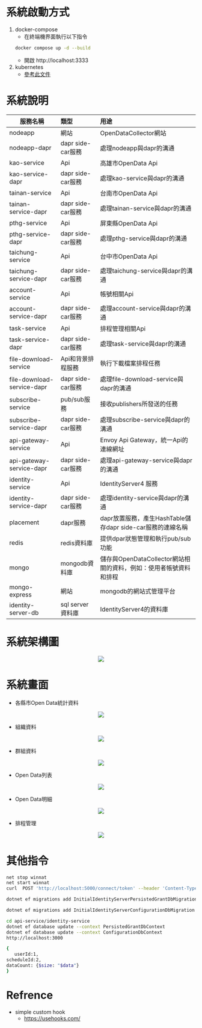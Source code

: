 
# 系統啟動方式
1. docker-compose
   - 在終端機界面執行以下指令
    ```Bash
    docker compose up -d --build
    ```
   - 開啟 http://localhost:3333
2. kubernetes
   - [參考此文件](./minikube#readme)
# 系統說明
| 服務名稱                   | 類型              | 用途                                                              |
| -------------------------- | :---------------- | :---------------------------------------------------------------- |
| nodeapp                    | 網站              | OpenDataCollector網站                                             |
| nodeapp-dapr               | dapr side-car服務 | 處理nodeapp與dapr的溝通                                           |
| kao-service                | Api               | 高雄市OpenData Api                                                |
| kao-service-dapr           | dapr side-car服務 | 處理kao-service與dapr的溝通                                       |
| tainan-service             | Api               | 台南市OpenData Api                                                |
| tainan-service-dapr        | dapr side-car服務 | 處理tainan-service與dapr的溝通                                    |
| pthg-service               | Api               | 屏東縣OpenData Api                                                |
| pthg-service-dapr          | dapr side-car服務 | 處理pthg-service與dapr的溝通                                      |
| taichung-service           | Api               | 台中市OpenData Api                                                |
| taichung-service-dapr      | dapr side-car服務 | 處理taichung-service與dapr的溝通                                  |
| account-service            | Api               | 帳號相關Api                                                       |
| account-service-dapr       | dapr side-car服務 | 處理account-service與dapr的溝通                                   |
| task-service               | Api               | 排程管理相關Api                                                   |
| task-service-dapr          | dapr side-car服務 | 處理task-service與dapr的溝通                                      |
| file-download-service      | Api和背景排程服務 | 執行下載檔案排程任務                                              |
| file-download-service-dapr | dapr side-car服務 | 處理file-download-service與dapr的溝通                             |
| subscribe-service          | pub/sub服務       | 接收publishers所發送的任務                                        |
| subscribe-service-dapr     | dapr side-car服務 | 處理subscribe-service與dapr的溝通                                 |
| api-gateway-service        | Api               | Envoy Api Gateway，統一Api的連線網址                              |
| api-gateway-service-dapr   | dapr side-car服務 | 處理api-gateway-service與dapr的溝通                               |
| identity-service           | Api               | IdentityServer4 服務                                              |
| identity-service-dapr      | dapr side-car服務 | 處理identity-service與dapr的溝通                                  |
| placement                  | dapr服務          | dapr放置服務，產生HashTable儲存dapr side-car服務的連線名稱        |
| redis                      | redis資料庫       | 提供dpar狀態管理和執行pub/sub功能                                 |
| mongo                      | mongodb資料庫     | 儲存與OpenDataCollector網站相關的資料，例如：使用者帳號資料和排程 |
| mongo-express              | 網站              | mongodb的網站式管理平台                                           |
| identity-server-db         | sql server資料庫  | IdentityServer4的資料庫                                           |
# 系統架構圖

<center><img src="./screenshot/System4.png" />
</center>

# 系統畫面
- 各縣市Open Data統計資料
<center><img src="./screenshot/1.png" />
</center>

- 組織資料
<center><img src="./screenshot/2.png" />
</center>

- 群組資料
<center><img src="./screenshot/3.png" />
</center>

- Open Data列表
<center><img src="./screenshot/4.png" />
</center>

- Open Data明細
<center><img src="./screenshot/5.png" />
</center>

- 排程管理
<center><img src="./screenshot/6.png" />
</center>

# 其他指令
```bash
net stop winnat
net start winnat
curl  POST 'http://localhost:5000/connect/token' --header 'Content-Type: application/x-www-form-urlencoded' --data-urlencode 'client_id=client' --data-urlencode 'client_secret=secret' --data-urlencode 'scope=api1' --data-urlencode 'grant_type=client_credentials'

dotnet ef migrations add InitialIdentityServerPersistedGrantDbMigration -c PersistedGrantDbContext -o Data/Migrations/IdentityServer/PersistedGrantDb

dotnet ef migrations add InitialIdentityServerConfigurationDbMigration -c ConfigurationDbContext -o Data/Migrations/IdentityServer/ConfigurationDb

cd api-service/identity-service
dotnet ef database update --context PersistedGrantDbContext
dotnet ef database update --context ConfigurationDbContext
http://localhost:3000

{
   userId:1,
scheduleId:2,
dataCount: {$size: "$data"}
}
```
# Refrence
- simple custom hook
  - https://usehooks.com/

